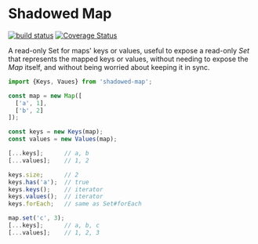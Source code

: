# Shadowed Map

[![build status](https://github.com/WebReflection/shadowed-map/actions/workflows/node.js.yml/badge.svg)](https://github.com/WebReflection/shadowed-map/actions) [![Coverage Status](https://coveralls.io/repos/github/WebReflection/shadowed-map/badge.svg?branch=main)](https://coveralls.io/github/WebReflection/shadowed-map?branch=main)

A read-only Set for maps' keys or values, useful to expose a read-only *Set* that represents the mapped keys or values, without needing to expose the *Map* itself, and without being worried about keeping it in sync.

```js
import {Keys, Vaues} from 'shadowed-map';

const map = new Map([
  ['a', 1],
  ['b', 2]
]);

const keys = new Keys(map);
const values = new Values(map);

[...keys];      // a, b
[...values];    // 1, 2

keys.size;      // 2
keys.has('a');  // true
keys.keys();    // iterator
keys.values();  // iterator
keys.forEach;   // same as Set#forEach

map.set('c', 3);
[...keys];      // a, b, c
[...values];    // 1, 2, 3
```
